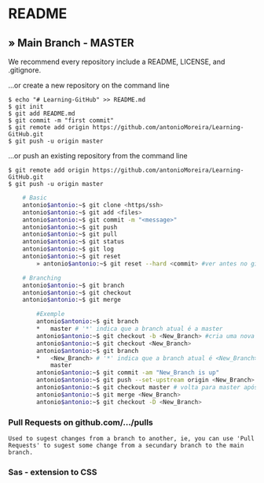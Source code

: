 README
============================================================
## » Main Branch - MASTER

We recommend every repository include a README, LICENSE, and .gitignore.

…or create a new repository on the command line

	$ echo "# Learning-GitHub" >> README.md
	$ git init
	$ git add README.md
	$ git commit -m "first commit"
	$ git remote add origin https://github.com/antonioMoreira/Learning-GitHub.git
	$ git push -u origin master

…or push an existing repository from the command line

	$ git remote add origin https://github.com/antonioMoreira/Learning-GitHub.git
	$ git push -u origin master


```bash
	# Basic
	antonio$antonio:~$ git clone <https/ssh>
	antonio$antonio:~$ git add <files>
	antonio$antonio:~$ git commit -m "<message>"
	antonio$antonio:~$ git push
	antonio$antonio:~$ git pull	
	antonio$antonio:~$ git status
	antonio$antonio:~$ git log
	antonio$antonio:~$ git reset
		» antonio$antonio:~$ git reset --hard <commit> #ver antes no git log

	# Branching
	antonio$antonio:~$ git branch
	antonio$antonio:~$ git checkout
	antonio$antonio:~$ git merge

		#Exemple
		antonio$antonio:~$ git branch
		*	master # '*' indica que a branch atual é a master
		antonio$antonio:~$ git checkout -b <New_Branch> #cria uma nova branch
		antonio$antonio:~$ git checkout <New_Branch>
		antonio$antonio:~$ git branch
		*	<New_Branch> # '*' indica que a branch atual é <New_Branch>
			master
		antonio$antonio:~$ git commit -am "New_Branch is up"
		antonio$antonio:~$ git push --set-upstream origin <New_Branch>
		antonio$antonio:~$ git checkout master # volta para master após algumas modificação em <New_Branch>
		antonio$antonio:~$ git merge <New_Branch>
		antonio$antonio:~$ git checkout -D <New_Branch>

```

### Pull Requests on github.com/.../pulls

	Used to sugest changes from a branch to another, ie, you can use 'Pull Requests' to sugest some change from a secundary branch to the main branch.

### Sas - extension to CSS

